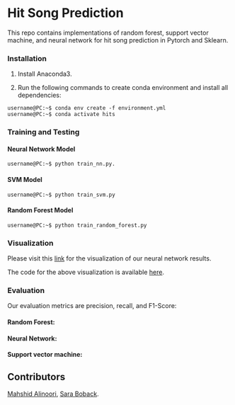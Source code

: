 # Hit Song Prediction
This repo contains implementations of random forest, support vector machine, and neural network for hit song prediction in Pytorch and Sklearn.

### Installation
1. Install Anaconda3.

2. Run the following commands to create conda environment and install all dependencies:

```console
username@PC:~$ conda env create -f environment.yml
username@PC:~$ conda activate hits
```
### Training and Testing
#### Neural Network Model
```console
username@PC:~$ python train_nn.py.
```
#### SVM Model
```console
username@PC:~$ python train_svm.py
```
#### Random Forest Model
```console
username@PC:~$ python train_random_forest.py
```
### Visualization
Please visit this [link](https://elastic-curran-c983f0.netlify.com/) for the visualization of our neural network results.

The code for the above visualization is available [here](https://github.com/saraboback/SongPredictionViz/tree/master/song-prediction-master).

### Evaluation
Our evaluation metrics are precision, recall, and F1-Score:

#### Random Forest: 

#### Neural Network:

#### Support vector machine:

## Contributors
[Mahshid Alinoori](https://github.com/mahshidaln),
[Sara Boback](https://www.linkedin.com/in/sara-boback/).
